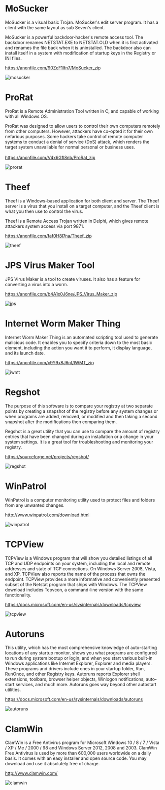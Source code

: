 # MoSucker
MoSucker is a visual basic Trojan. MoSucker's edit server program. It has a client with the same layout as sub Seven's client.

MoSucker is a powerful backdoor-hacker's remote access tool. The backdoor renames NETSTAT.EXE to NETSTAT.OLD when it is first activated and renames the file back when it is uninstalled. The backdoor also can install itself in a system with modification of startup keys in the Registry or INI files.

https://anonfile.com/90ZeF1Ifn7/MoSucker_zip

![mosucker](https://1.bp.blogspot.com/-AnTz7yVvxJg/SsvQVfaH5YI/AAAAAAAAAGU/aq5UBVgxcOY/s320/Mosucker_3.0.jpg)

# ProRat
ProRat is a Remote Administration Tool written in C, and capable of working with all Windows OS.

ProRat was designed to allow users to control their own computers remotely from other computers. However, attackers have co-opted it for their own nefarious purposes. Some hackers take control of remote computer systems to conduct a denial of service (DoS) attack, which renders the target system unavailable for normal personal or business uses.<br><br>
https://anonfile.com/V4x6GfI8nb/ProRat_zip

![prorat](https://3.bp.blogspot.com/-Xx3rNYCYFT4/UWjT2lp3jsI/AAAAAAAAAUc/qsgPijdY85o/s1600/prorat+vv2%252C1.gif)

# Theef
Theef is a Windows-based application for both client and server. The Theef server is a virus that you install on a target computer, and the Theef client is what you then use to control the virus.

Theef is a Remote Access Trojan written in Delphi, which gives remote attackers system access via port 9871.

https://anonfile.com/faf0H8I7na/Theef_zip

![theef](https://3.bp.blogspot.com/_Sgb3i0uZUVA/S_tLnaKIy2I/AAAAAAAAAGA/v1BMcgN5YnY/s320/2.png)

# JPS Virus Maker Tool
JPS Virus Maker is a tool to create viruses. It also has a feature for converting a virus into a worm.

https://anonfile.com/b4A1x0J6ne/JPS_Virus_Maker_zip

![jps](https://gist.githubusercontent.com/Samsar4/62886aac358c3d484a0ec17e8eb11266/raw/06800b40b36b1abda880a94465c5ead437e4ffb3/jps-virus.png)


# Internet Worm Maker Thing
Internet Worm Maker Thing is an automated scripting tool used to generate malicious code. It enables you to specify criteria down to the most basic element, including the action you want it to perform, it display language, and its launch date.

https://anonfile.com/x9Y9x8J6nf/IWMT_zip

![iwmt](https://gist.githubusercontent.com/Samsar4/62886aac358c3d484a0ec17e8eb11266/raw/0727fac78bcec409cecbe98ff5bb49ea71c9d3bb/IWMT.png)

# Regshot 
The purpose of this software is to compare your registry at two separate points by creating a snapshot of the registry before any system changes or when programs are added, removed, or modified and then taking a second snapshot after the modifications then comparing them.

Regshot is a great utility that you can use to compare the amount of registry entries that have been changed during an installation or a change in your system settings. It is a great tool for troubleshooting and monitoring your registry.

https://sourceforge.net/projects/regshot/

![regshot](https://www.howtogeek.com/wp-content/uploads/2014/10/regshot-0.jpg)

# WinPatrol
WinPatrol is a computer monitoring utility used to protect files and folders from any unwanted changes.

http://www.winpatrol.com/download.html

![winpatrol](https://sc.filehippo.net/images/t_app-cover-l,f_auto/p/4c35e724-2919-5f13-804d-eae15dd20659/3831197935/winpatrol-screenshot.png)

# TCPView 
TCPView is a Windows program that will show you detailed listings of all TCP and UDP endpoints on your system, including the local and remote addresses and state of TCP connections. On Windows Server 2008, Vista, and XP, TCPView also reports the name of the process that owns the endpoint. TCPView provides a more informative and conveniently presented subset of the Netstat program that ships with Windows. The TCPView download includes Tcpvcon, a command-line version with the same functionality.

https://docs.microsoft.com/en-us/sysinternals/downloads/tcpview

![tcpview](https://docs.microsoft.com/en-us/media/landing/sysinternals/tcpview.jpg)

# Autoruns
This utility, which has the most comprehensive knowledge of auto-starting locations of any startup monitor, shows you what programs are configured to run during system bootup or login, and when you start various built-in Windows applications like Internet Explorer, Explorer and media players. These programs and drivers include ones in your startup folder, Run, RunOnce, and other Registry keys. Autoruns reports Explorer shell extensions, toolbars, browser helper objects, Winlogon notifications, auto-start services, and much more. Autoruns goes way beyond other autostart utilities.

https://docs.microsoft.com/en-us/sysinternals/downloads/autoruns

![autoruns](https://docs.microsoft.com/en-us/media/landing/sysinternals/autoruns_v13.png)

# ClamWin
ClamWin is a Free Antivirus program for Microsoft Windows 10 / 8 / 7 / Vista / XP / Me / 2000 / 98 and Windows Server 2012, 2008 and 2003.
ClamWin Free Antivirus is used by more than 600,000 users worldwide on a daily basis. It comes with an easy installer and open source code. You may download and use it absolutely free of charge.

http://www.clamwin.com/

![clamwin](https://www.trishtech.com/img_art_a/clamwin_3.jpg)